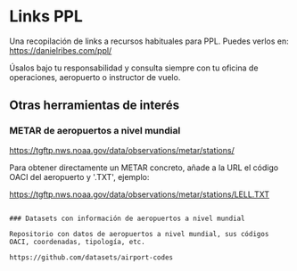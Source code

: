 # Links PPL

Una recopilación de links a recursos habituales para PPL. Puedes verlos en: https://danielribes.com/ppl/

Úsalos bajo tu responsabilidad y consulta siempre con tu oficina de operaciones, aeropuerto o instructor de vuelo.

## Otras herramientas de interés

### METAR de aeropuertos a nivel mundial

https://tgftp.nws.noaa.gov/data/observations/metar/stations/

Para obtener directamente un METAR concreto, añade a la URL el código OACI del aeropuerto y '.TXT', ejemplo:

https://tgftp.nws.noaa.gov/data/observations/metar/stations/LELL.TXT
```

### Datasets con información de aeropuertos a nivel mundial

Repositorio con datos de aeropuertos a nivel mundial, sus códigos OACI, coordenadas, tipología, etc.

https://github.com/datasets/airport-codes
